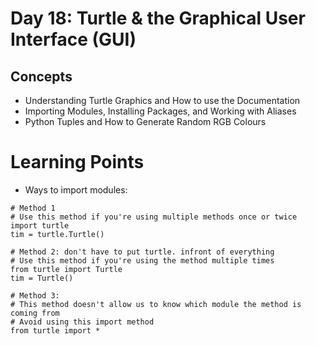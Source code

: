 # Day 18: Turtle & the Graphical User Interface (GUI)
## Concepts
* Understanding Turtle Graphics and How to use the Documentation
* Importing Modules, Installing Packages, and Working with Aliases
* Python Tuples and How to Generate Random RGB Colours

# Learning Points
* Ways to import modules:
```
# Method 1
# Use this method if you're using multiple methods once or twice
import turtle
tim = turtle.Turtle()

# Method 2: don't have to put turtle. infront of everything
# Use this method if you're using the method multiple times
from turtle import Turtle
tim = Turtle()

# Method 3: 
# This method doesn't allow us to know which module the method is coming from
# Avoid using this import method
from turtle import *
```
